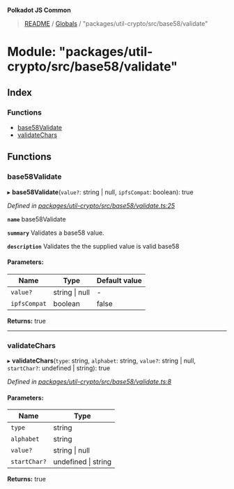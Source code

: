 **Polkadot JS Common**

> [README](../README.md) / [Globals](../globals.md) / "packages/util-crypto/src/base58/validate"

# Module: "packages/util-crypto/src/base58/validate"

## Index

### Functions

* [base58Validate](_packages_util_crypto_src_base58_validate_.md#base58validate)
* [validateChars](_packages_util_crypto_src_base58_validate_.md#validatechars)

## Functions

### base58Validate

▸ **base58Validate**(`value?`: string \| null, `ipfsCompat`: boolean): true

*Defined in [packages/util-crypto/src/base58/validate.ts:25](https://github.com/polkadot-js/common/blob/ce964d2f/packages/util-crypto/src/base58/validate.ts#L25)*

**`name`** base58Validate

**`summary`** Validates a base58 value.

**`description`** 
Validates the the supplied value is valid base58

#### Parameters:

Name | Type | Default value |
------ | ------ | ------ |
`value?` | string \| null | - |
`ipfsCompat` | boolean | false |

**Returns:** true

___

### validateChars

▸ **validateChars**(`type`: string, `alphabet`: string, `value?`: string \| null, `startChar?`: undefined \| string): true

*Defined in [packages/util-crypto/src/base58/validate.ts:8](https://github.com/polkadot-js/common/blob/ce964d2f/packages/util-crypto/src/base58/validate.ts#L8)*

#### Parameters:

Name | Type |
------ | ------ |
`type` | string |
`alphabet` | string |
`value?` | string \| null |
`startChar?` | undefined \| string |

**Returns:** true

